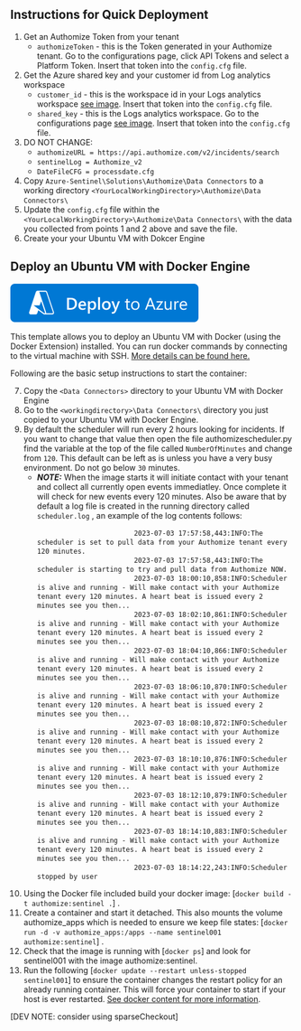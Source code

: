 ## Instructions for Quick Deployment
1. Get an Authomize Token from your tenant
     - ```authomizeToken``` - this is the Token generated in your Authomize tenant. Go to the configurations page, click API Tokens and select a Platform Token. Insert that token into the ```config.cfg``` file.
2. Get the Azure shared key and your customer id from Log analytics workspace
     - ```customer_id``` - this is the workspace id in your Logs analytics workspace [see image](./setupInfo/2023-03-29_18-45-33.png). Insert that token into the ```config.cfg``` file.
     - ```shared_key``` - this is the Logs analytics workspace. Go to the configurations page [see image](./setupInfo/2023-03-29_18-45-33.png). Insert that token into the ```config.cfg``` file.
3. DO NOT CHANGE:
    - ```authomizeURL = https://api.authomize.com/v2/incidents/search```
    - ```sentinelLog = Authomize_v2```
    - ```DateFileCFG = processdate.cfg```
4. Copy ```Azure-Sentinel\Solutions\Authomize\Data Connectors``` to a working directory ```<YourLocalWorkingDirectory>\Authomize\Data Connectors\```
5. Update the ```config.cfg``` file within the ```<YourLocalWorkingDirectory>\Authomize\Data Connectors\``` with the data you collected from points 1 and 2 above and save the file.
6. Create your your Ubuntu VM with Dokcer Engine
    
## Deploy an Ubuntu VM with Docker Engine
<a href="https://portal.azure.com/#create/Microsoft.Template/uri/https%3A%2F%2Fraw.githubusercontent.com%2FAzure%2Fazure-quickstart-templates%2Fmaster%2Fapplication-workloads%2Fdocker%2Fdocker-simple-on-ubuntu%2Fazuredeploy.json" data-linktype="external"><img src="https://raw.githubusercontent.com/Azure/azure-quickstart-templates/master/1-CONTRIBUTION-GUIDE/images/deploytoazure.svg?sanitize=true" alt="Deploy To Azure" data-linktype="external"></a>

This template allows you to deploy an Ubuntu VM with Docker (using the Docker Extension) installed. You can run docker commands by connecting to the virtual machine with SSH. [More details can be found here.](https://learn.microsoft.com/en-us/samples/azure/azure-quickstart-templates/docker-simple-on-ubuntu/)

Following are the basic setup instructions to start the container:

7. Copy the ```<Data Connectors>``` directory to your Ubuntu VM with Docker Engine
8. Go to the ```<workingdirectory>\Data Connectors\``` directory you just copied to your Ubuntu VM with Docker Engine.
9. By default the scheduler will run every 2 hours looking for incidents. If you want to change that value then open the file authomizescheduler.py find the variable at the top of the file called ```NumberOfMinutes``` and change from ```120```. This default can be left as is unless you have a very busy environment. Do not go below ```30``` minutes.
    - ***NOTE:*** When the image starts it will initiate contact with your tenant and collect all currently open events immediatley. Once complete it will check for new events every 120 minutes.
                  Also be aware that by default a log file is created in the running directory called ```scheduler.log``` , an example of the log contents follows:
      ```
                              2023-07-03 17:57:58,443:INFO:The scheduler is set to pull data from your Authomize tenant every 120 minutes.
                              2023-07-03 17:57:58,443:INFO:The scheduler is starting to try and pull data from Authomize NOW.
                              2023-07-03 18:00:10,858:INFO:Scheduler is alive and running - Will make contact with your Authomize tenant every 120 minutes. A heart beat is issued every 2 minutes see you then...
                              2023-07-03 18:02:10,861:INFO:Scheduler is alive and running - Will make contact with your Authomize tenant every 120 minutes. A heart beat is issued every 2 minutes see you then...
                              2023-07-03 18:04:10,866:INFO:Scheduler is alive and running - Will make contact with your Authomize tenant every 120 minutes. A heart beat is issued every 2 minutes see you then...
                              2023-07-03 18:06:10,870:INFO:Scheduler is alive and running - Will make contact with your Authomize tenant every 120 minutes. A heart beat is issued every 2 minutes see you then...
                              2023-07-03 18:08:10,872:INFO:Scheduler is alive and running - Will make contact with your Authomize tenant every 120 minutes. A heart beat is issued every 2 minutes see you then...
                              2023-07-03 18:10:10,876:INFO:Scheduler is alive and running - Will make contact with your Authomize tenant every 120 minutes. A heart beat is issued every 2 minutes see you then...
                              2023-07-03 18:12:10,879:INFO:Scheduler is alive and running - Will make contact with your Authomize tenant every 120 minutes. A heart beat is issued every 2 minutes see you then...
                              2023-07-03 18:14:10,883:INFO:Scheduler is alive and running - Will make contact with your Authomize tenant every 120 minutes. A heart beat is issued every 2 minutes see you then...
                              2023-07-03 18:14:22,243:INFO:Scheduler stopped by user
      ```
10. Using the Docker file included build your docker image: [```docker build -t authomize:sentinel .```] .
11. Create a container and start it detached. This also mounts the volume authomize_apps which is needed to ensure we keep file states: [```docker run -d -v authomize_apps:/apps --name sentinel001 authomize:sentinel```] .
12. Check that the image is running with [```docker ps```] and look for sentinel001 with the image authomize:sentinel.
13. Run the following [```docker update --restart unless-stopped sentinel001```] to ensure the container changes the restart policy for an already running container. This will force your container to start if your host is ever restarted. [See docker content for more information](https://docs.docker.com/config/containers/start-containers-automatically/).

[DEV NOTE: consider using sparseCheckout]
